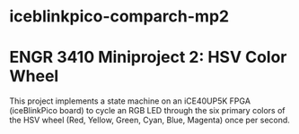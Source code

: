 # iceblinkpico-comparch-mp2

# ENGR 3410 Miniproject 2: HSV Color Wheel

This project implements a state machine on an iCE40UP5K FPGA (iceBlinkPico board) to cycle an RGB LED through the six primary colors of the HSV wheel (Red, Yellow, Green, Cyan, Blue, Magenta) once per second.
